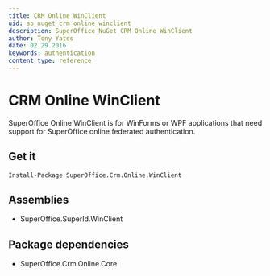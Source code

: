 ```yaml
---
title: CRM Online WinClient
uid: so_nuget_crm_online_winclient
description: SuperOffice NuGet CRM Online WinClient
author: Tony Yates
date: 02.29.2016
keywords: authentication
content_type: reference
---
```


# CRM Online WinClient

SuperOffice Online WinClient is for WinForms or WPF applications that need support for SuperOffice online federated authentication.

## Get it

`Install-Package SuperOffice.Crm.Online.WinClient`

## Assemblies

* SuperOffice.SuperId.WinClient

## Package dependencies

* SuperOffice.Crm.Online.Core
